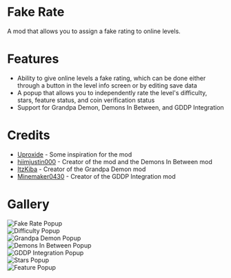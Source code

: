 # Fake Rate
A mod that allows you to assign a fake rating to online levels.

# Features
- Ability to give online levels a fake rating, which can be done either through a button in the level info screen or by editing save data
- A popup that allows you to independently rate the level's difficulty, stars, feature status, and coin verification status
- Support for Grandpa Demon, Demons In Between, and GDDP Integration

# Credits
- [Uproxide](user:25397826) - Some inspiration for the mod
- [hiimjustin000](user:7466002) - Creator of the mod and the Demons In Between mod
- [ItzKiba](user:4569963) - Creator of the Grandpa Demon mod
- [Minemaker0430](user:6635071) - Creator of the GDDP Integration mod

# Gallery
![Fake Rate Popup](hiimjustin000.fake_rate/fake-rate-popup.png?scale=0.9)\
![Difficulty Popup](hiimjustin000.fake_rate/difficulty-popup.png?scale=0.9)\
![Grandpa Demon Popup](hiimjustin000.fake_rate/grd-popup.png?scale=1.2)\
![Demons In Between Popup](hiimjustin000.fake_rate/dib-popup.png?scale=0.9)\
![GDDP Integration Popup](hiimjustin000.fake_rate/gddp-popup.png?scale=0.9)\
![Stars Popup](hiimjustin000.fake_rate/stars-popup.png?scale=1.2)\
![Feature Popup](hiimjustin000.fake_rate/feature-popup.png?scale=0.9)